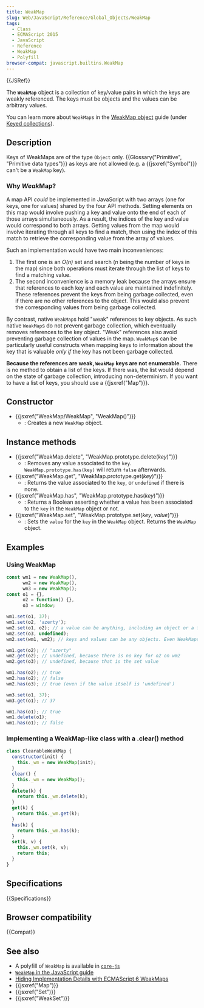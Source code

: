 ```yaml
---
title: WeakMap
slug: Web/JavaScript/Reference/Global_Objects/WeakMap
tags:
  - Class
  - ECMAScript 2015
  - JavaScript
  - Reference
  - WeakMap
  - Polyfill
browser-compat: javascript.builtins.WeakMap
---
```

{{JSRef}}

The **`WeakMap`** object is a collection of key/value pairs in which the keys
are weakly referenced. The keys must be objects and the values can be arbitrary
values.

You can learn more about `WeakMap`s in the
[WeakMap object](/en-US/docs/Web/JavaScript/Guide/Keyed_collections#WeakMap_object)
guide (under
[Keyed collections](/en-US/docs/Web/JavaScript/Guide/Keyed_collections)).

## Description

Keys of WeakMaps are of the type `Object` only.
{{Glossary("Primitive", "Primitive data types")}} as keys are not
allowed (e.g. a {{jsxref("Symbol")}} can't be a `WeakMap` key).

### Why *Weak*Map?

A map API _could_ be implemented in JavaScript with two arrays (one for keys,
one for values) shared by the four API methods. Setting elements on this map
would involve pushing a key and value onto the end of each of those arrays
simultaneously. As a result, the indices of the key and value would correspond
to both arrays. Getting values from the map would involve iterating through all
keys to find a match, then using the index of this match to retrieve the
corresponding value from the array of values.

Such an implementation would have two main inconveniences:

1.  The first one is an *O(*n*)* set and search (_n_ being the number of keys in
    the map) since both operations must iterate through the list of keys to find
    a matching value.
2.  The second inconvenience is a memory leak because the arrays ensure that
    references to each key and each value are maintained indefinitely. These
    references prevent the keys from being garbage collected, even if there are
    no other references to the object. This would also prevent the corresponding
    values from being garbage collected.

By contrast, native `WeakMap`s hold "weak" references to key objects. As such
native `WeakMap`s do not prevent garbage collection, which eventually removes
references to the key object. "Weak" references also avoid preventing garbage
collection of values in the map. `WeakMap`s can be particularly useful
constructs when mapping keys to information about the key that is valuable _only
if_ the key has not been garbage collected.

**Because the references are weak, `WeakMap` keys are not enumerable.** There is
no method to obtain a list of the keys. If there was, the list would depend on
the state of garbage collection, introducing non-determinism. If you want to
have a list of keys, you should use a {{jsxref("Map")}}.

## Constructor

- {{jsxref("WeakMap/WeakMap", "WeakMap()")}}
  - : Creates a new `WeakMap` object.

## Instance methods

- {{jsxref("WeakMap.delete", "WeakMap.prototype.delete(<var>key</var>)")}}
  - : Removes any value associated to the `key`. `WeakMap.prototype.has(key)`
    will return `false` afterwards.
- {{jsxref("WeakMap.get", "WeakMap.prototype.get(<var>key</var>)")}}
  - : Returns the value associated to the `key`, or `undefined` if there is
    none.
- {{jsxref("WeakMap.has", "WeakMap.prototype.has(<var>key</var>)")}}
  - : Returns a Boolean asserting whether a value has been associated to the
    `key` in the `WeakMap` object or not.
- {{jsxref("WeakMap.set", "WeakMap.prototype.set(<var>key</var>, <var>value</var>)")}}
  - : Sets the `value` for the `key` in the `WeakMap` object. Returns the
    `WeakMap` object.

## Examples

### Using WeakMap

```js
const wm1 = new WeakMap(),
      wm2 = new WeakMap(),
      wm3 = new WeakMap();
const o1 = {},
      o2 = function() {},
      o3 = window;

wm1.set(o1, 37);
wm1.set(o2, 'azerty');
wm2.set(o1, o2); // a value can be anything, including an object or a function
wm2.set(o3, undefined);
wm2.set(wm1, wm2); // keys and values can be any objects. Even WeakMaps!

wm1.get(o2); // "azerty"
wm2.get(o2); // undefined, because there is no key for o2 on wm2
wm2.get(o3); // undefined, because that is the set value

wm1.has(o2); // true
wm2.has(o2); // false
wm2.has(o3); // true (even if the value itself is 'undefined')

wm3.set(o1, 37);
wm3.get(o1); // 37

wm1.has(o1); // true
wm1.delete(o1);
wm1.has(o1); // false
```

### Implementing a WeakMap-like class with a .clear() method

```js
class ClearableWeakMap {
  constructor(init) {
    this._wm = new WeakMap(init);
  }
  clear() {
    this._wm = new WeakMap();
  }
  delete(k) {
    return this._wm.delete(k);
  }
  get(k) {
    return this._wm.get(k);
  }
  has(k) {
    return this._wm.has(k);
  }
  set(k, v) {
    this._wm.set(k, v);
    return this;
  }
}
```

## Specifications

{{Specifications}}

## Browser compatibility

{{Compat}}

## See also

- A polyfill of `WeakMap` is available in
  [`core-js`](https://github.com/zloirock/core-js#weakmap)
- [`WeakMap` in the JavaScript guide](/en-US/docs/Web/JavaScript/Guide/Keyed_collections#WeakMap_object)
- [Hiding Implementation Details with ECMAScript 6 WeakMaps](http://fitzgeraldnick.com/weblog/53/)
- {{jsxref("Map")}}
- {{jsxref("Set")}}
- {{jsxref("WeakSet")}}
